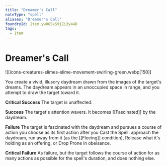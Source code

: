 ```yaml
---
title: "Dreamer's Call"
noteType: "spell"
aliases: "Dreamer's Call"
foundryId: Item.yw0GSxS9jZi3y44D
tags:
  - Item
---
```


# Dreamer's Call
![[icons-creatures-slimes-slime-movement-swirling-green.webp|150]]

You create a vivid, illusory daydream drawn from the images of the target's dreams. The daydream appears in an unoccupied space in range, and you attempt to draw the target toward it.

**Critical Success** The target is unaffected.

**Success** The target's attention wavers. It becomes [[Fascinated]] by the daydream.

**Failure** The target is fascinated with the daydream and pursues a course of action you choose as its first action after you Cast the Spell: approach the daydream, run away from it (as the [[Fleeing]] condition), Release what it's holding as an offering, or Drop Prone in obeisance.

**Critical Failure** As failure, but the target follows the course of action for as many actions as possible for the spell's duration, and does nothing else.
